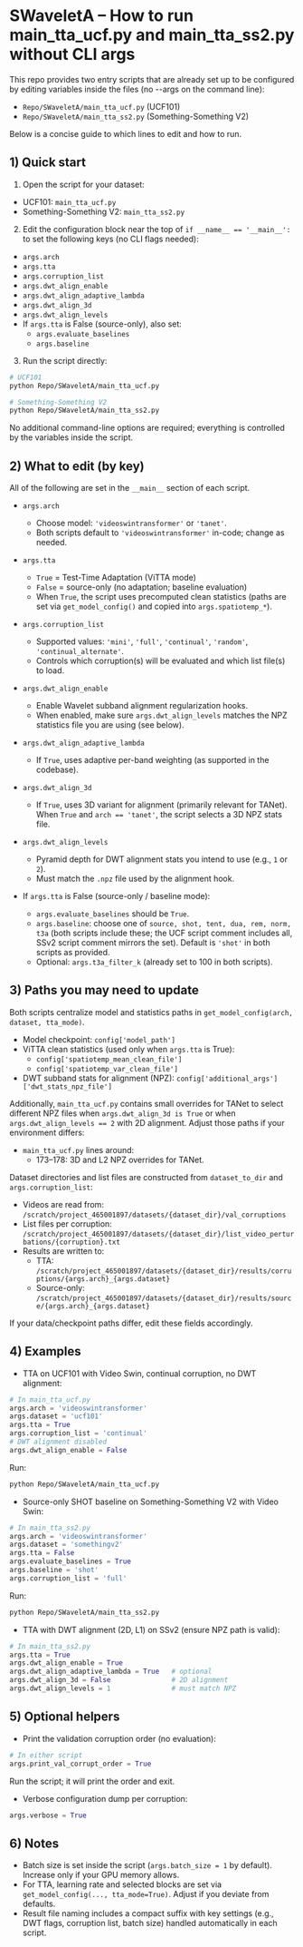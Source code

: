 # SWaveletA – How to run main_tta_ucf.py and main_tta_ss2.py without CLI args

This repo provides two entry scripts that are already set up to be configured by editing variables inside the files (no --args on the command line):

- `Repo/SWaveletA/main_tta_ucf.py` (UCF101)
- `Repo/SWaveletA/main_tta_ss2.py` (Something-Something V2)

Below is a concise guide to which lines to edit and how to run.


## 1) Quick start

1) Open the script for your dataset:
- UCF101: `main_tta_ucf.py`
- Something-Something V2: `main_tta_ss2.py`

2) Edit the configuration block near the top of `if __name__ == '__main__':` to set the following keys (no CLI flags needed):
- `args.arch`
- `args.tta`
- `args.corruption_list`
- `args.dwt_align_enable`
- `args.dwt_align_adaptive_lambda`
- `args.dwt_align_3d`
- `args.dwt_align_levels`
- If `args.tta` is False (source-only), also set:
  - `args.evaluate_baselines`
  - `args.baseline`

3) Run the script directly:
```bash
# UCF101
python Repo/SWaveletA/main_tta_ucf.py

# Something-Something V2
python Repo/SWaveletA/main_tta_ss2.py
```

No additional command-line options are required; everything is controlled by the variables inside the script.


## 2) What to edit (by key)

All of the following are set in the `__main__` section of each script.

- `args.arch`
  - Choose model: `'videoswintransformer'` or `'tanet'`.
  - Both scripts default to `'videoswintransformer'` in-code; change as needed.

- `args.tta`
  - `True` = Test-Time Adaptation (ViTTA mode)
  - `False` = source-only (no adaptation; baseline evaluation)
  - When `True`, the script uses precomputed clean statistics (paths are set via `get_model_config()` and copied into `args.spatiotemp_*`).

- `args.corruption_list`
  - Supported values: `'mini'`, `'full'`, `'continual'`, `'random'`, `'continual_alternate'`.
  - Controls which corruption(s) will be evaluated and which list file(s) to load.

- `args.dwt_align_enable`
  - Enable Wavelet subband alignment regularization hooks.
  - When enabled, make sure `args.dwt_align_levels` matches the NPZ statistics file you are using (see below).

- `args.dwt_align_adaptive_lambda`
  - If `True`, uses adaptive per-band weighting (as supported in the codebase).

- `args.dwt_align_3d`
  - If `True`, uses 3D variant for alignment (primarily relevant for TANet). When `True` and `arch == 'tanet'`, the script selects a 3D NPZ stats file.

- `args.dwt_align_levels`
  - Pyramid depth for DWT alignment stats you intend to use (e.g., `1` or `2`).
  - Must match the `.npz` file used by the alignment hook.

- If `args.tta` is False (source-only / baseline mode):
  - `args.evaluate_baselines` should be `True`.
  - `args.baseline`: choose one of `source, shot, tent, dua, rem, norm, t3a` (both scripts include these; the UCF script comment includes all, SSv2 script comment mirrors the set). Default is `'shot'` in both scripts as provided.
  - Optional: `args.t3a_filter_k` (already set to 100 in both scripts).


## 3) Paths you may need to update

Both scripts centralize model and statistics paths in `get_model_config(arch, dataset, tta_mode)`.

- Model checkpoint: `config['model_path']`
- ViTTA clean statistics (used only when `args.tta` is True):
  - `config['spatiotemp_mean_clean_file']`
  - `config['spatiotemp_var_clean_file']`
- DWT subband stats for alignment (NPZ): `config['additional_args']['dwt_stats_npz_file']`

Additionally, `main_tta_ucf.py` contains small overrides for TANet to select different NPZ files when `args.dwt_align_3d is True` or when `args.dwt_align_levels == 2` with 2D alignment. Adjust those paths if your environment differs:
- `main_tta_ucf.py` lines around:
  - 173–178: 3D and L2 NPZ overrides for TANet.

Dataset directories and list files are constructed from `dataset_to_dir` and `args.corruption_list`:
- Videos are read from: `/scratch/project_465001897/datasets/{dataset_dir}/val_corruptions`
- List files per corruption: `/scratch/project_465001897/datasets/{dataset_dir}/list_video_perturbations/{corruption}.txt`
- Results are written to:
  - TTA: `/scratch/project_465001897/datasets/{dataset_dir}/results/corruptions/{args.arch}_{args.dataset}`
  - Source-only: `/scratch/project_465001897/datasets/{dataset_dir}/results/source/{args.arch}_{args.dataset}`

If your data/checkpoint paths differ, edit these fields accordingly.


## 4) Examples

- TTA on UCF101 with Video Swin, continual corruption, no DWT alignment:
```python
# In main_tta_ucf.py
args.arch = 'videoswintransformer'
args.dataset = 'ucf101'
args.tta = True
args.corruption_list = 'continual'
# DWT alignment disabled
args.dwt_align_enable = False
```
Run:
```bash
python Repo/SWaveletA/main_tta_ucf.py
```

- Source-only SHOT baseline on Something-Something V2 with Video Swin:
```python
# In main_tta_ss2.py
args.arch = 'videoswintransformer'
args.dataset = 'somethingv2'
args.tta = False
args.evaluate_baselines = True
args.baseline = 'shot'
args.corruption_list = 'full'
```
Run:
```bash
python Repo/SWaveletA/main_tta_ss2.py
```

- TTA with DWT alignment (2D, L1) on SSv2 (ensure NPZ path is valid):
```python
# In main_tta_ss2.py
args.tta = True
args.dwt_align_enable = True
args.dwt_align_adaptive_lambda = True   # optional
args.dwt_align_3d = False               # 2D alignment
args.dwt_align_levels = 1               # must match NPZ
```


## 5) Optional helpers

- Print the validation corruption order (no evaluation):
```python
# In either script
args.print_val_corrupt_order = True
```
Run the script; it will print the order and exit.

- Verbose configuration dump per corruption:
```python
args.verbose = True
```


## 6) Notes

- Batch size is set inside the script (`args.batch_size = 1` by default). Increase only if your GPU memory allows.
- For TTA, learning rate and selected blocks are set via `get_model_config(..., tta_mode=True)`. Adjust if you deviate from defaults.
- Result file naming includes a compact suffix with key settings (e.g., DWT flags, corruption list, batch size) handled automatically in each script.
